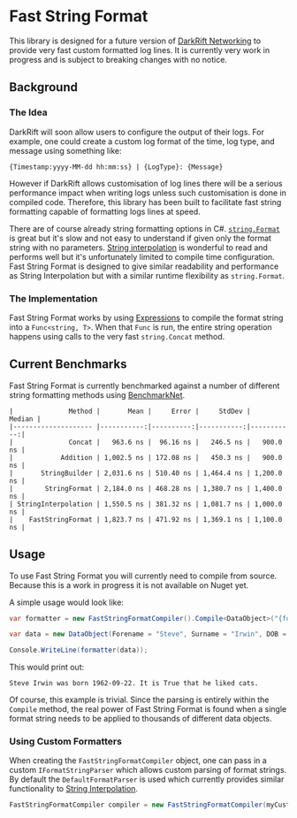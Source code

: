 # Fast String Format
This library is designed for a future version of [DarkRift Networking](https://github.com/DarkRiftNetworking/DarkRift) to provide very fast custom formatted log lines. It is currently very work in progress and is subject to breaking changes with no notice.

## Background
### The Idea
DarkRift will soon allow users to configure the output of their logs. For example, one could create a custom log format of the time, log type, and message using something like:
```
{Timestamp:yyyy-MM-dd hh:mm:ss} | {LogType}: {Message}
```
However if DarkRift allows customisation of log lines there will be a serious performance impact when writing logs unless such customisation is done in compiled code. Therefore, this library has been built to facilitate fast string formatting capable of formatting logs lines at speed.

There are of course already string formatting options in C#. [`string.Format`](https://docs.microsoft.com/en-us/dotnet/api/system.string.format) is great but it's slow and not easy to understand if given only the format string with no parameters. [String interpolation](https://docs.microsoft.com/en-us/dotnet/csharp/language-reference/tokens/interpolated) is wonderful to read and performs well but it's unfortunately limited to compile time configuration. Fast String Format is designed to give similar readability and performance as String Interpolation but with a similar runtime flexibility as `string.Format`.

### The Implementation
Fast String Format works by using [Expressions](https://docs.microsoft.com/en-us/dotnet/csharp/programming-guide/statements-expressions-operators/expressions) to compile the format string into a `Func<string, T>`. When that `Func` is run, the entire string operation happens using calls to the very fast `string.Concat` method.

## Current Benchmarks
Fast String Format is currently benchmarked against a number of different string formatting methods using [BenchmarkNet](https://github.com/dotnet/BenchmarkDotNet).
```
|              Method |       Mean |     Error |     StdDev |     Median |
|-------------------- |-----------:|----------:|-----------:|-----------:|
|              Concat |   963.6 ns |  96.16 ns |   246.5 ns |   900.0 ns |
|            Addition | 1,002.5 ns | 172.08 ns |   450.3 ns |   900.0 ns |
|       StringBuilder | 2,031.6 ns | 510.40 ns | 1,464.4 ns | 1,200.0 ns |
|        StringFormat | 2,184.0 ns | 468.28 ns | 1,380.7 ns | 1,400.0 ns |
| StringInterpolation | 1,550.5 ns | 381.32 ns | 1,081.7 ns | 1,000.0 ns |
|    FastStringFormat | 1,823.7 ns | 471.92 ns | 1,369.1 ns | 1,100.0 ns |
```

## Usage
To use Fast String Format you will currently need to compile from source. Because this is a work in progress it is not available on Nuget yet.

A simple usage would look like:
```csharp
var formatter = new FastStringFormatCompiler().Compile<DataObject>("{forename} {surname} was born {DOB::yyyy-MM-dd}. It is {likesCats} that he liked cats.");

var data = new DataObject(Forename = "Steve", Surname = "Irwin", DOB = new DateTime(1962, 9, 22), LikesCats = true);

Console.WriteLine(formatter(data));
```

This would print out:
```
Steve Irwin was born 1962-09-22. It is True that he liked cats.
```

Of course, this example is trivial. Since the parsing is entirely within the `Compile` method, the real power of Fast String Format is found when a single format string needs to be applied to thousands of different data objects.

### Using Custom Formatters
When creating the `FastStringFormatCompiler` object, one can pass in a custom `IFormatStringParser` which allows custom parsing of format strings. By default the `DefaultFormatParser` is used which currently provides similar functionality to [String Interpolation](https://docs.microsoft.com/en-us/dotnet/csharp/language-reference/tokens/interpolated).

```csharp
FastStringFormatCompiler compiler = new FastStringFormatCompiler(myCustomFormatStringParser);
```